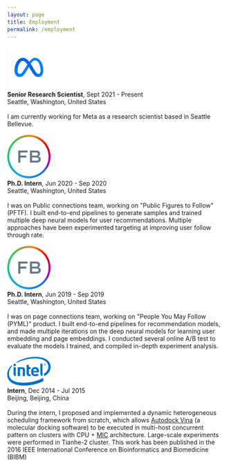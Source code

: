 ```yaml
---
layout: page
title: Employment
permalink: /employment
---
```


<div class="container-grid">
  <div class="col col-1"><a href="https://www.facebook.com/facebook"><img alt="Facebook Logo" src="img/meta.jpeg" width=100></a></div>
  <div class="col col-2">
    <b>Senior Research Scientist</b>, Sept 2021 - Present <BR/>
    Seattle, Washington, United States <BR/><BR/>
    I am currently working for Meta as a research scientist based in Seattle Bellevue.
  </div>
</div>
<BR/>
<div class="container-grid">
  <div class="col col-1"><a href="https://www.facebook.com/facebook"><img alt="Facebook Logo" src="img/fb.jpeg" width=100></a></div>
  <div class="col col-2">
    <b>Ph.D. Intern</b>, Jun 2020 - Sep 2020 <BR/>
    Seattle, Washington, United States <BR/><BR/>
    I was on Public connections team, working on "Public Figures to Follow" (PFTF). I built end-to-end pipelines to generate samples and trained multiple deep neural models for user recommendations. Multiple approaches have been experimented targeting at improving user follow through rate.
  </div>
</div>
<BR/>
<div class="container-grid">
  <div class="col col-1"><a href="https://www.facebook.com/facebook"><img alt="Facebook Logo" src="img/fb.jpeg" width=100></a></div>
  <div class="col col-2">
    <b>Ph.D. Intern</b>, Jun 2019 - Sep 2019 <BR/>
    Seattle, Washington, United States <BR/><BR/>
    I was on page connections team, working on "People You May Follow (PYML)" product. I built end-to-end pipelines for recommendation models, and made multiple iterations on the deep neural models for learning user embedding and page embeddings. I conducted several online A/B test to evaluate the models I trained, and compiled in-depth experiment analysis.
  </div>
</div>
<BR/>
<div class="container-grid">
  <div class="col col-1"><a href="https://www.intel.com/content/www/us/en/homepage.html"><img alt="Intel Logo" src="img/Intel.svg" width=100></a></div>
  <div class="col col-2">
    <b>Intern</b>, Dec 2014 - Jul 2015 <BR/>
    Beijing, Beijing, China <BR/><BR/>
    During the intern, I proposed and implemented a dynamic heterogeneous scheduling framework from scratch, which allows <a href="http://vina.scripps.edu">Autodock Vina</a> (a molecular docking software) to be executed in multi-host concurrent pattern on clusters with CPU + <a href="https://www.intel.com/content/www/us/en/architecture-and-technology/many-integrated-core/intel-many-integrated-core-architecture.html">MIC</a> architecture. Large-scale experiments were performed in Tianhe-2 cluster. This work has been published in the 2016 IEEE International Conference on Bioinformatics and Biomedicine (BIBM)
  </div>
</div>
